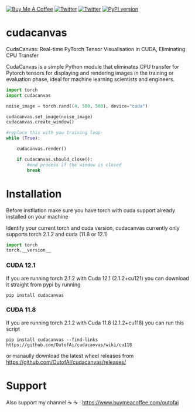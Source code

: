 <a href="https://www.buymeacoffee.com/outofai" target="_blank"><img src="https://img.shields.io/badge/-buy_me_a%C2%A0coffee-red?logo=buy-me-a-coffee" alt="Buy Me A Coffee"></a>
[![Twitter](https://img.shields.io/twitter/url/https/twitter.com/cloudposse.svg?style=social&label=Follow%20%40Ashleigh%20Watson)](https://twitter.com/OutofAi) 
[![Twitter](https://img.shields.io/twitter/url/https/twitter.com/cloudposse.svg?style=social&label=Follow%20%40Alex%20Nasa)](https://twitter.com/banterless_ai)
[![PyPI version](https://badge.fury.io/py/cudacanvas.svg)](https://badge.fury.io/py/cudacanvas)

# cudacanvas
CudaCanvas: Real-time PyTorch Tensor Visualisation in CUDA, Eliminating CPU Transfer

CudaCanvas is a simple Python module that eliminates CPU transfer for Pytorch tensors for displaying and rendering images in the training or evaluation phase, ideal for machine learning scientists and engineers. 

```python
import torch
import cudacanvas

noise_image = torch.rand((4, 500, 500), device="cuda")

cudacanvas.set_image(noise_image)
cudacanvas.create_window()

#replace this with you training loop
while (True):

    cudacanvas.render()

    if cudacanvas.should_close():
        #end process if the window is closed
        break


```


# Installation
Before instllation make sure you have torch with cuda support already installed on your machine 

Identify your current torch and cuda version, cudacanvas currently only supports torch 2.1.2 and cuda (11.8 or 12.1)

```python
import torch
torch.__version__
```

### CUDA 12.1
If you are running torch 2.1.2 with Cuda 12.1 (2.1.2+cu121) you can download it straight from pypi by running
```
pip install cudacanvas
```

### CUDA 11.8
If you are running torch 2.1.2 with Cuda 11.8 (2.1.2+cu118) you can run this script
```
pip install cudacanvas --find-links https://github.com/OutofAi/cudacanvas/wiki/cu118
```
or manaully download the latest wheel releases from https://github.com/OutofAi/cudacanvas/releases/

# Support
Also support my channel ☕ ☕ : https://www.buymeacoffee.com/outofai
